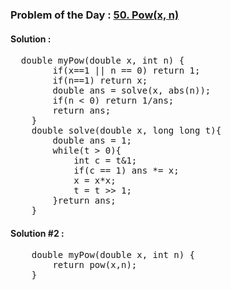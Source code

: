 ### Problem of the Day : [50. Pow(x, n)](https://leetcode.com/problems/powx-n/)

#### Solution :
<pre>
  double myPow(double x, int n) {
        if(x==1 || n == 0) return 1;
        if(n==1) return x;
        double ans = solve(x, abs(n));
        if(n < 0) return 1/ans;
        return ans;
    }
    double solve(double x, long long t){
        double ans = 1;
        while(t > 0){
            int c = t&1;
            if(c == 1) ans *= x;
            x = x*x;
            t = t >> 1;
        }return ans;
    }
</pre>
#### Solution #2 :
<pre>
    double myPow(double x, int n) {
        return pow(x,n);
    }
</pre>
